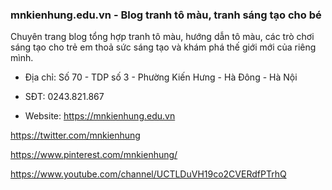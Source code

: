 ### mnkienhung.edu.vn - Blog tranh tô màu, tranh sáng tạo cho bé

Chuyên trang blog tổng hợp tranh tô màu, hướng dẫn tô màu, các trò chơi sáng tạo cho trẻ em thoả sức sáng tạo và khám phá thế giới mới của riêng mình.

- Địa chỉ: Số 70 - TDP số 3 - Phường Kiến Hưng - Hà Đông - Hà Nội

- SĐT: 0243.821.867

- Website: https://mnkienhung.edu.vn

https://twitter.com/mnkienhung

https://www.pinterest.com/mnkienhung/

https://www.youtube.com/channel/UCTLDuVH19co2CVERdfPTrhQ
